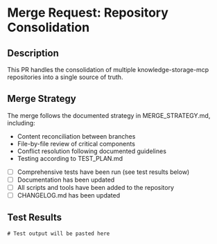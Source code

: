 # Merge Request: Repository Consolidation 
  
## Description  
  
This PR handles the consolidation of multiple knowledge-storage-mcp repositories into a single source of truth.  
  
## Merge Strategy  
  
The merge follows the documented strategy in MERGE_STRATEGY.md, including:  
- Content reconciliation between branches  
- File-by-file review of critical components  
- Conflict resolution following documented guidelines  
- Testing according to TEST_PLAN.md 
- [ ] Comprehensive tests have been run (see test results below)  
- [ ] Documentation has been updated  
- [ ] All scripts and tools have been added to the repository  
- [ ] CHANGELOG.md has been updated  
  
## Test Results  
  
``` 
# Test output will be pasted here  
```
